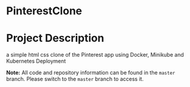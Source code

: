 # PinterestClone

# Project Description
a simple html css clone of the Pinterest app using Docker, Minikube and Kubernetes Deployment

**Note:** All code and repository information can be found in the `master` branch. Please switch to the `master` branch to access it.




